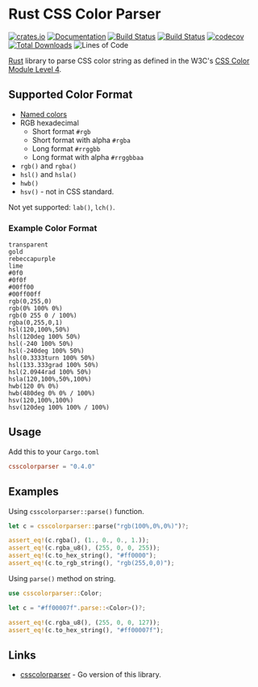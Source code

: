 # Rust CSS Color Parser

[![crates.io](https://img.shields.io/crates/v/csscolorparser.svg)](https://crates.io/crates/csscolorparser)
[![Documentation](https://docs.rs/csscolorparser/badge.svg)](https://docs.rs/csscolorparser)
[![Build Status](https://github.com/mazznoer/csscolorparser-rs/workflows/Rust/badge.svg)](https://github.com/mazznoer/csscolorparser-rs/actions)
[![Build Status](https://travis-ci.org/mazznoer/csscolorparser-rs.svg?branch=master)](https://travis-ci.org/mazznoer/csscolorparser-rs)
[![codecov](https://codecov.io/gh/mazznoer/csscolorparser-rs/branch/master/graph/badge.svg)](https://codecov.io/gh/mazznoer/csscolorparser-rs)
[![Total Downloads](https://img.shields.io/crates/d/csscolorparser.svg)](https://crates.io/crates/csscolorparser)
![Lines of Code](https://tokei.rs/b1/github/mazznoer/csscolorparser-rs?category=code)

[Rust](https://www.rust-lang.org/) library to parse CSS color string as defined in the W3C's [CSS Color Module Level 4](https://www.w3.org/TR/css-color-4/).

## Supported Color Format

* [Named colors](https://www.w3.org/TR/css-color-4/#named-colors)
* RGB hexadecimal
     + Short format `#rgb`
     + Short format with alpha `#rgba`
     + Long format `#rrggbb`
     + Long format with alpha `#rrggbbaa`
* `rgb()` and `rgba()`
* `hsl()` and `hsla()`
* `hwb()`
* `hsv()` - not in CSS standard.

Not yet supported: `lab()`, `lch()`.

### Example Color Format

```text
transparent
gold
rebeccapurple
lime
#0f0
#0f0f
#00ff00
#00ff00ff
rgb(0,255,0)
rgb(0% 100% 0%)
rgb(0 255 0 / 100%)
rgba(0,255,0,1)
hsl(120,100%,50%)
hsl(120deg 100% 50%)
hsl(-240 100% 50%)
hsl(-240deg 100% 50%)
hsl(0.3333turn 100% 50%)
hsl(133.333grad 100% 50%)
hsl(2.0944rad 100% 50%)
hsla(120,100%,50%,100%)
hwb(120 0% 0%)
hwb(480deg 0% 0% / 100%)
hsv(120,100%,100%)
hsv(120deg 100% 100% / 100%)
```

## Usage

Add this to your `Cargo.toml`

```toml
csscolorparser = "0.4.0"
```

## Examples

Using `csscolorparser::parse()` function.

```rust
let c = csscolorparser::parse("rgb(100%,0%,0%)")?;

assert_eq!(c.rgba(), (1., 0., 0., 1.));
assert_eq!(c.rgba_u8(), (255, 0, 0, 255));
assert_eq!(c.to_hex_string(), "#ff0000");
assert_eq!(c.to_rgb_string(), "rgb(255,0,0)");
```

Using `parse()` method on string.

```rust
use csscolorparser::Color;

let c = "#ff00007f".parse::<Color>()?;

assert_eq!(c.rgba_u8(), (255, 0, 0, 127));
assert_eq!(c.to_hex_string(), "#ff00007f");
```

## Links

* [csscolorparser](https://github.com/mazznoer/csscolorparser) - Go version of this library.

